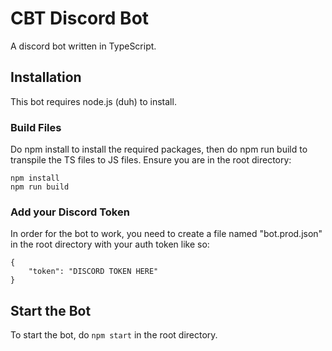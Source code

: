 # CBT Discord Bot
A discord bot written in TypeScript.

## Installation

This bot requires node.js (duh) to install. 

### Build Files
Do npm install to install the required packages, then do npm run build to transpile the TS files to JS files. Ensure you are in the root directory:

```
npm install
npm run build
```

### Add your Discord Token
In order for the bot to work, you need to create a file named "bot.prod.json" in the root directory with your auth token like so:

```
{
    "token": "DISCORD TOKEN HERE"
}
```

## Start the Bot
To start the bot, do `npm start` in the root directory.